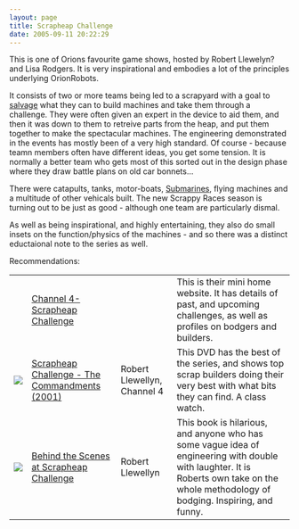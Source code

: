 ```yaml
---
layout: page
title: Scrapheap Challenge
date: 2005-09-11 20:22:29
---
```

<p>This is one of Orions favourite game shows, hosted by Robert Llewelyn<a class="wiki wikinew for-review" title="Create page: Robert Llewelyn">?</a> and Lisa Rodgers. It is very inspirational and embodies a lot of the principles underlying OrionRobots.
</p>
<p>It consists of two or more teams being led to a scrapyard with a goal to <a class="wiki" href="/wiki/salvage_tips.html" title="Tips on pulling stuff apart to build robots. How, where and what.">salvage</a> what they can to build machines and take them through a challenge. They were often given an expert in the device to aid them, and then it was down to them to retreive parts from the heap, and put them together to make the spectacular machines. The engineering demonstrated in the events has mostly been of a very high standard. Of course - because teamn members often have different ideas, you get some tension. It is normally a better team who gets most of this sorted out in the design phase where they draw battle plans on old car bonnets...
</p>
<p>There were catapults, tanks, motor-boats, <a class="wiki" href="/wiki/submarine.html" title="SubMarine">Submarines</a>, flying machines and a multitude of other vehicals built. The new Scrappy Races season is turning out to be just as good - although one team are particularly dismal.
</p>
<p>As well as being inspirational, and highly entertaining, they also do small insets on the function/physics of the machines - and so there was a distinct eductaional note to the series as well.
</p>
<p>Recommendations:
</p>
<table class="normal" id="fancytable_1"> <tr> <td class="odd"></td> <td class="odd"> <a  href="http://www.channel4.com/science/microsites/S/scrapheap/index.html" rel="external" target="_blank">Channel 4- Scrapheap Challenge</a> </td> <td class="odd"> </td> <td class="odd"> This is their mini home website. It has details of past, and upcoming challenges, as well as profiles on bodgers and builders.</td> </tr> <tr> <td class="even"> <a class="internal" href="http://www.amazon.co.uk/exec/obidos/ASIN/B00005O0SA/orionrobots-21" target="_blank"> <img class="img-responsive" src="image304&amp;thumb=1"/> </a> </td> <td class="even"> <a  href="http://www.amazon.co.uk/exec/obidos/ASIN/B00005O0SA/orionrobots-21" rel="external" target="_blank">Scrapheap Challenge - The Commandments (2001) </a> </td> <td class="even"> Robert Llewellyn, Channel 4 </td> <td class="even"> This DVD has the best of the series, and shows top scrap builders doing their very best with what bits they can find. A class watch.</td> </tr> <tr> <td class="odd"> <a class="internal" href="http://www.amazon.co.uk/exec/obidos/ASIN/0752219995/orionrobots-21" target="_blank"> <img class="img-responsive" src="image305&amp;thumb=1"/> </a> </td> <td class="odd"> <a  href="http://www.amazon.co.uk/exec/obidos/ASIN/0752219995/orionrobots-21" rel="external" target="_blank">Behind the Scenes at Scrapheap Challenge</a> </td> <td class="odd"> Robert Llewellyn </td> <td class="odd"> This book is hilarious, and anyone who has some vague idea of engineering with double with laughter. It is Roberts own take on the whole methodology of bodging. Inspiring, and funny.</td> </tr> </table>
